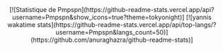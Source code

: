 <div align="center">
  [![Statistique de Pmpspn](https://github-readme-stats.vercel.app/api?username=Pmpspn&show_icons=true?theme=tokyonight)]
  [![yannis wakatime stats](https://github-readme-stats.vercel.app/api/top-langs/?username=Pmpspn&langs_count=50)](https://github.com/anuraghazra/github-readme-stats)]
  </div>
